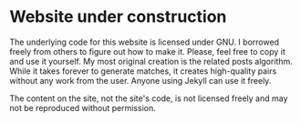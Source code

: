 # Website under construction

The underlying code for this website is licensed under GNU. I borrowed freely from others to figure out how to make it. Please, feel free to copy it and use it yourself. My most original creation is the related posts algorithm. While it takes forever to generate matches, it creates high-quality pairs without any work from the user. Anyone using Jekyll can use it freely. 

The content on the site, not the site's code, is not licensed freely and may not be reproduced without permission. 
